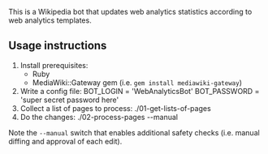 This is a Wikipedia bot that updates web analytics statistics according to web analytics templates.

## Usage instructions

1. Install prerequisites:
    * Ruby
    * MediaWiki::Gateway gem (i.e. `gem install mediawiki-gateway`)
2. Write a config file:
        BOT_LOGIN = 'WebAnalyticsBot'
        BOT_PASSWORD = 'super secret password here'
3. Collect a list of pages to process:
        ./01-get-lists-of-pages
4. Do the changes:
        ./02-process-pages --manual

Note the `--manual` switch that enables additional safety checks (i.e. manual diffing and approval of each edit).
